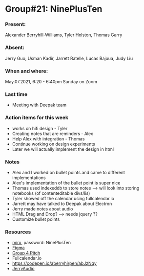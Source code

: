# Group#21: NinePlusTen

### Present:

Alexander Berryhill-Williams, Tyler Holston, Thomas Garry

### Absent:

Jerry Guo, Usman Kadir, Jarrett Ratelle, Lucas Bajoua, Judy Liu

### When and where:

May.07.2021, 6:20 - 6:40pm Sunday on Zoom

### Last time

- Meeting with Deepak team

### Action items for this week

- works on hifi design - Tyler
- Creating notes that are reminders - Alex
- Help Alex with integration - Thomas
- Continue working on design experiments
- Later we will actually implement the design in html

### Notes

- Alex and I worked on bullet points and came to different implementations
- Alex's implementation of the bullet point is super nice
- Thomas used indexeddb to store notes --> will look into storing notebooks (of contenteditable divs/lis)
- Tyler showed off the calendar using fullcalendar.io
- Jarrett may have talked to Deepak about Electron
- Jerry made notes about audio
- HTML Drag and Drop? --> needs jquery ??
- Customize bullet points

### Resources

- [miro](https://miro.com/app/board/o9J_lJdxiAU=/), password: NinePlusTen
- [Figma](https://www.figma.com/file/ozPYo9xDLUzF46TTTyFECs/NinePlusTen?node-id=29%3A0)
- [Group 4 Pitch](https://github.com/AlexisChen99/cse110-w21-group4/blob/main/specs/pitch/MVP%20Project%20Pitch.pdf)
- Fullcalendar.io
- https://codepen.io/aberryhi/pen/abJzNqy
- [JerryAudio](https://docs.google.com/document/d/1DTeu0fCqwd32mrfJILiDyT8WtjWKaQgDq9T0JlL-BX0/edit)
